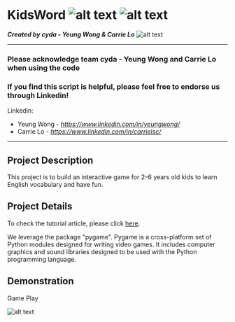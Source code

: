 # KidsWord ![alt text](https://img.shields.io/badge/Program-Python-BLUE) ![alt text](https://img.shields.io/badge/Package-Selenium-GREEN)

*<b>Created by cyda - Yeung Wong & Carrie Lo</b>*
![alt text](https://2.bp.blogspot.com/-JDCofS2Pvic/WxQCv_XstyI/AAAAAAAAABM/rWHKnG4ItnMULgmO_tWAuGTNL6kAexJlACK4BGAYYCw/s1000/tight%2Bbanner.png)

---------------------------------------------------------------------------------------------
### Please acknowledge <b>team cyda - Yeung Wong and Carrie Lo</b> when using the code

### If you find this script is helpful, please feel free to endorse us through Linkedin!
Linkedin:

* Yeung Wong - *https://www.linkedin.com/in/yeungwong/*
* Carrie Lo - *https://www.linkedin.com/in/carrielsc/*
---------------------------------------------------------------------------------------------
## Project Description
This project is to build an interactive game for 2–6 years old kids to learn English vocabulary and have fun.

## Project Details
To check the tutorial article, please click [here](https://towardsdatascience.com/making-a-game-for-kids-to-learn-english-and-have-fun-with-python-d6b54af792ec).

We leverage the package "pygame". Pygame is a cross-platform set of Python modules designed for writing video games. It includes computer graphics and sound libraries designed to be used with the Python programming language.

## Demonstration
Game Play

![alt text](https://miro.medium.com/max/1400/1*YvVUyUzCxBkqEXSVcCHAKw.gif)

